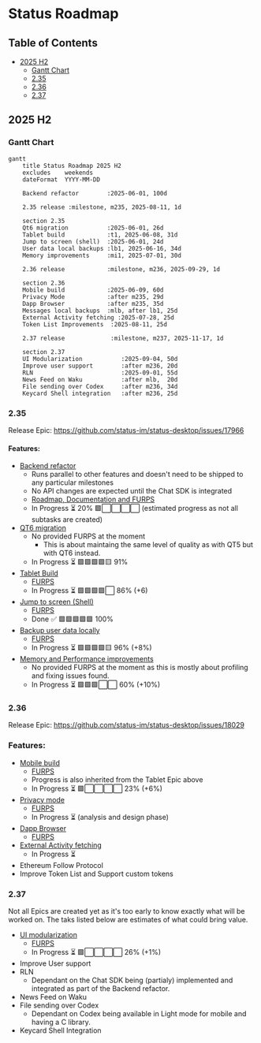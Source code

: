 # Status Roadmap

## Table of Contents
- [2025 H2](#2025-h2)
  - [Gantt Chart](#gantt-chart)
  - [2.35](#235)
  - [2.36](#236)
  - [2.37](#237)

## 2025 H2

### Gantt Chart

```mermaid
gantt
    title Status Roadmap 2025 H2
    excludes    weekends
    dateFormat  YYYY-MM-DD

    Backend refactor        :2025-06-01, 100d

    2.35 release :milestone, m235, 2025-08-11, 1d

    section 2.35
    Qt6 migration           :2025-06-01, 26d
    Tablet build            :t1, 2025-06-08, 31d
    Jump to screen (shell)  :2025-06-01, 24d
    User data local backups :lb1, 2025-06-16, 34d
    Memory improvements     :mi1, 2025-07-01, 30d

    2.36 release            :milestone, m236, 2025-09-29, 1d

    section 2.36
    Mobile build            :2025-06-09, 60d
    Privacy Mode            :after m235, 29d
    Dapp Browser            :after m235, 35d
    Messages local backups  :mlb, after lb1, 25d
    External Activity fetching :2025-07-28, 25d
    Token List Improvements  :2025-08-11, 25d

    2.37 release             :milestone, m237, 2025-11-17, 1d

    section 2.37
    UI Modularization           :2025-09-04, 50d
    Improve user support        :after m236, 20d
    RLN                         :2025-09-01, 55d
    News Feed on Waku           :after mlb,  20d
    File sending over Codex     :after m236, 34d
    Keycard Shell integration   :after m236, 25d

```

### 2.35

Release Epic: https://github.com/status-im/status-desktop/issues/17966

#### Features:

- [Backend refactor](https://github.com/status-im/status-go/issues/6435) 
  - Runs parallel to other features and doesn't need to be shipped to any particular milestones
  - No API changes are expected until the Chat SDK is integrated
  - [Roadmap, Documentation and FURPS](https://zealous-polka-dc7.notion.site/Backend-Refactoring-2078f96fb65c80d8954ae8fc651b3a33)
  - In Progress ⏳ 20% 🟩⬜⬜⬜⬜ (estimated progress as not all subtasks are created)
- [QT6 migration](https://github.com/status-im/status-desktop/issues/17622)
  - No provided FURPS at the moment
    - This is about maintaing the same level of quality as with QT5 but with QT6 instead.
  - In Progress ⏳ 🟩🟩🟩🟩🟨 91%
- [Tablet Build](https://github.com/status-im/status-desktop/issues/17941)
  - [FURPS](/docs/FURPS/tablet-build.md)
  - In Progress ⏳ 🟩🟩🟩🟩⬜ 86% (+6)
- [Jump to screen (Shell)](https://github.com/status-im/status-desktop/issues/17971)
  - [FURPS](/docs/FURPS/jump-to-screen-shell.md)
  - Done ✅ 🟩🟩🟩🟩🟩 100%
- [Backup user data locally](https://github.com/status-im/status-desktop/issues/18106)
  - [FURPS](/docs/FURPS/local-user-backups.md)
  - In Progress ⏳ 🟩🟩🟩🟩🟨 96% (+8%)
- [Memory and Performance improvements](https://github.com/status-im/status-desktop/issues/18296)
  - No provided FURPS at the moment as this is mostly about profiling and fixing issues found.
  - In Progress ⏳ 🟩🟩🟩⬜⬜ 60% (+10%)

### 2.36

Release Epic: https://github.com/status-im/status-desktop/issues/18029


### Features:

- [Mobile build](https://github.com/status-im/status-desktop/issues/18082)
  - [FURPS](/docs/FURPS/mobile-build.md)
  - Progress is also inherited from the Tablet Epic above
  - In Progress ⏳ 🟩⬜⬜⬜⬜ 23% (+6%)
- [Privacy mode](https://github.com/status-im/status-desktop/issues/17619)
  - [FURPS](/docs/FURPS/privacy-mode.md)
  - In Progress ⏳ (analysis and design phase)
- [Dapp Browser](https://github.com/status-im/status-desktop/issues/17970)
  - [FURPS](/docs/FURPS/dapp-browser.md)
- [External Activity fetching](https://github.com/status-im/status-desktop/issues/17188)
  - In Progress ⏳
- Ethereum Follow Protocol
- Improve Token List and Support custom tokens

### 2.37

Not all Epics are created yet as it's too early to know exactly what will be worked on. The taks listed below are estimates of what could bring value.

- [UI modularization](https://github.com/status-im/status-desktop/issues/17872)
  - [FURPS](/docs/FURPS/ui-modularization.md)
  - In Progress ⏳ 🟩⬜⬜⬜⬜ 26% (+1%)
- Improve User support
- RLN
  - Dependant on the Chat SDK being (partialy) implemented and integrated as part of the Backend refactor.
- News Feed on Waku
- File sending over Codex
  - Dependant on Codex being available in Light mode for mobile and having a C library.
- Keycard Shell Integration


